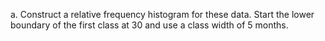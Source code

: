 a. Construct a relative frequency histogram for these data. Start the lower boundary of the first class at 30 and use a class width of 5 months.
